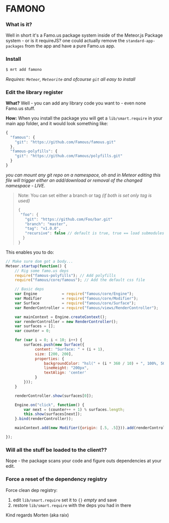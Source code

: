 FAMONO
======

### What is it?

Well in short it's a Famo.us package system inside of the Meteor.js Package system - or is it requireJS? one could actually remove the `standard-app-packages` from the app and have a pure Famo.us app.

### Install
```bash
$ mrt add famono
```
*Requires: `Meteor`, `Meteorite` and ofcourse `git` all easy to install*

### Edit the library register
__What?__
Well - you can add any library code you want to - even none Famo.us stuff.

__How:__
When you install the package you will get a `lib/smart.require` in your main app folder, and it would look something like:

```js
{
  "famous": {
    "git": "https://github.com/Famous/famous.git"
  },
  "famous-polyfills": {
    "git": "https://github.com/Famous/polyfills.git"
  }
}
```
*you can mount any git repo on a namespace, oh and in Meteor editing this file will trigger either an add/download or removal of the changed namespace - LIVE.*

>Note: You can set either a branch or tag *(if both is set only tag is used)*
> ```js
>{
>  "foo": {
>    "git": "https://github.com/Foo/bar.git"
>    "branch": "master",
>    "tag": "v1.0.0",
>    "recursive": false // default is true, true == load submodules
>   }
> }
> 
> ```

This enables you to do:
```js
// Make sure dom got a body...
Meteor.startup(function() {
    // Rig some famo.us deps
    require("famous-polyfills"); // Add polyfills
    require("famous/core/famous"); // Add the default css file

    // Basic deps
    var Engine           = require("famous/core/Engine");
    var Modifier         = require("famous/core/Modifier");
    var Surface          = require("famous/core/Surface");
    var RenderController = require("famous/views/RenderController");

    var mainContext = Engine.createContext();
    var renderController = new RenderController();
    var surfaces = [];
    var counter = 0;

    for (var i = 0; i < 10; i++) {
        surfaces.push(new Surface({
             content: "Surface: " + (i + 1),
             size: [200, 200],
             properties: {
                 backgroundColor: "hsl(" + (i * 360 / 10) + ", 100%, 50%)",
                 lineHeight: "200px",
                 textAlign: 'center'
             }
        }));
    }

    renderController.show(surfaces[0]);

    Engine.on("click", function() {
        var next = (counter++ + 1) % surfaces.length;
        this.show(surfaces[next]);
    }.bind(renderController));

    mainContext.add(new Modifier({origin: [.5, .5]})).add(renderController);

});
```

### Will all the stuff be loaded to the client??

Nope - the package scans your code and figure outs dependencies at your edit.

### Force a reset of the dependency registry
Force clean dep registry:
1. edit `lib/smart.require` set it to `{}` *empty* and save
2. restore `lib/smart.require` with the deps you had in there

Kind regards Morten (aka raix)